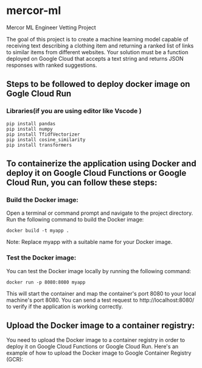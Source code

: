 # mercor-ml
Mercor ML Engineer Vetting Project

The goal of this project is to create a machine learning model capable of receiving text describing a clothing item and returning a ranked list of links to similar items from different websites. Your solution must be a function deployed on Google Cloud that accepts a text string and returns JSON responses with ranked suggestions.

## Steps to be followed to deploy docker image on Gogle Cloud Run

### Libraries(if you are using editor like Vscode )

~~~
pip install pandas
pip install numpy
pip install TfidfVectorizer
pip install cosine_similarity
pip install transformers

~~~

## To containerize the application using Docker and deploy it on Google Cloud Functions or Google Cloud Run, you can follow these steps:

### Build the Docker image:
Open a terminal or command prompt and navigate to the project directory. Run the following command to build the Docker image:

~~~
docker build -t myapp .
~~~
Note: Replace myapp with a suitable name for your Docker image.

### Test the Docker image:
You can test the Docker image locally by running the following command:

~~~
docker run -p 8080:8080 myapp
~~~
This will start the container and map the container's port 8080 to your local machine's port 8080. You can send a test request to http://localhost:8080/ to verify if the application is working correctly.

## Upload the Docker image to a container registry:
You need to upload the Docker image to a container registry in order to deploy it on Google Cloud Functions or Google Cloud Run. Here's an example of how to upload the Docker image to Google Container Registry (GCR):



